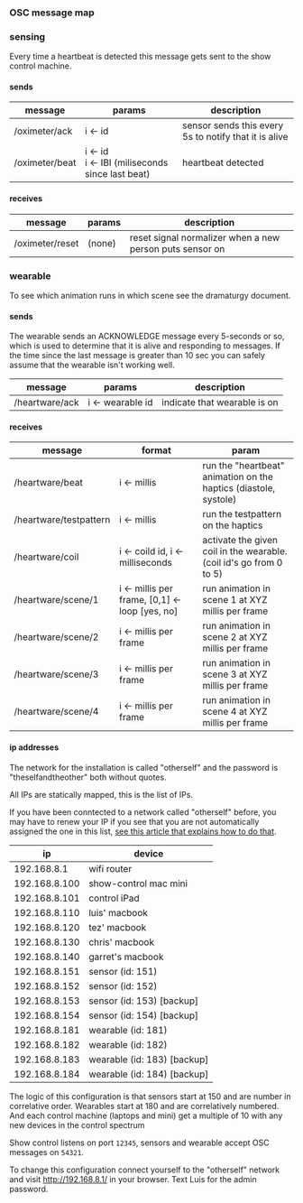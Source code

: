 ### OSC message map

### sensing

Every time a heartbeat is detected this message gets sent to the show control machine.

#### sends
message | params | description
-------------|-------------|----------|
/oximeter/ack | i <- id | sensor sends this every 5s to notify that it is alive
/oximeter/beat | i <- id<br/>i <- IBI (miliseconds since last beat) | heartbeat detected

#### receives
message | params | description
-------------|-------------|----------|
/oximeter/reset | (none) | reset signal normalizer when a new person puts sensor on

### wearable

To see which animation runs in which scene see the dramaturgy document.

#### sends

The wearable sends an ACKNOWLEDGE message every 5-seconds or so, which is used to determine that it is alive and responding to messages. If the time since the last message is greater than 10 sec you can safely assume that the wearable isn't working well.

message | params | description
-------------|-------------|----------|
/heartware/ack | i <- wearable id | indicate that wearable is on

#### receives

message       | format | param         |
-------------|-------------|----------|
/heartware/beat | i <- millis | run the "heartbeat" animation on the haptics (diastole, systole)
/heartware/testpattern | i <- millis | run the testpattern on the haptics
/heartware/coil | i <- coild id, i <- milliseconds | activate the given coil in the wearable. (coil id's go from 0 to 5)
/heartware/scene/1 | i <- millis per frame, [0,1] <- loop [yes, no] | run animation in scene 1 at XYZ millis per frame
/heartware/scene/2 | i <- millis per frame | run animation in scene 2 at XYZ millis per frame
/heartware/scene/3 | i <- millis per frame | run animation in scene 3 at XYZ millis per frame
/heartware/scene/4 | i <- millis per frame | run animation in scene 4 at XYZ millis per frame

#### ip addresses

The network for the installation is called "otherself" and the password is "theselfandtheother" both without quotes.

All IPs are statically mapped, this is the list of IPs.

If you have been conntected to a network called "otherself" before, you may have to renew your IP if you see that you are not automatically assigned the one in this list, [see this article that explains how to do that](http://osxdaily.com/2013/02/11/renew-dhcp-lease-mac-os-x/).

ip | device
-------------|-------------
192.168.8.1 | wifi router
192.168.8.100 | show-control mac mini
192.168.8.101 | control iPad
192.168.8.110 | luis' macbook
192.168.8.120 | tez' macbook
192.168.8.130 | chris' macbook
192.168.8.140 | garret's macbook
192.168.8.151 | sensor (id: 151)
192.168.8.152 | sensor (id: 152)
192.168.8.153 | sensor (id: 153) [backup]
192.168.8.154 | sensor (id: 154) [backup]
192.168.8.181 | wearable (id: 181)
192.168.8.182 | wearable (id: 182)
192.168.8.183 | wearable (id: 183) [backup]
192.168.8.184 | wearable (id: 184) [backup]

The logic of this configuration is that sensors start at 150 and are number in correlative order. Wearables start at 180 and are correlatively numbered. And each control machine (laptops and mini) get a multiple of 10 with any new devices in the control spectrum

Show control listens on port `12345`, sensors and wearable accept OSC messages on `54321`.

To change this configuration connect yourself to the "otherself" network and visit http://192.168.8.1/ in your browser. Text Luis for the admin password.
